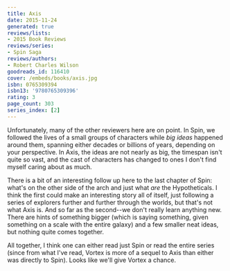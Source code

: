 ```yaml
---
title: Axis
date: 2015-11-24
generated: true
reviews/lists:
- 2015 Book Reviews
reviews/series:
- Spin Saga
reviews/authors:
- Robert Charles Wilson
goodreads_id: 116410
cover: /embeds/books/axis.jpg
isbn: 0765309394
isbn13: '9780765309396'
rating: 3
page_count: 303
series_index: [2]
---
```

Unfortunately, many of the other reviewers here are on point. In Spin, we followed the lives of a small groups of characters while _big ideas_ happened around them, spanning either decades or billions of years, depending on your perspective. In Axis, the ideas are not nearly as big, the timespan isn't quite so vast, and the cast of characters has changed to ones I don't find myself caring about as much.  

There is a bit of an interesting follow up here to the last chapter of Spin: what's on the other side of the arch and just what _are_ the Hypotheticals. I think the first could make an interesting story all of itself, just following a series of explorers further and further through the worlds, but that's not what Axis is. And so far as the second--we don't really learn anything new. There are hints of something bigger (which is saying something, given something on a scale with the entire galaxy) and a few smaller neat ideas, but nothing quite comes together.  

<!--more-->

All together, I think one can either read just Spin or read the entire series (since from what I've read, Vortex is more of a sequel to Axis than either was directly to Spin). Looks like we'll give Vortex a chance.